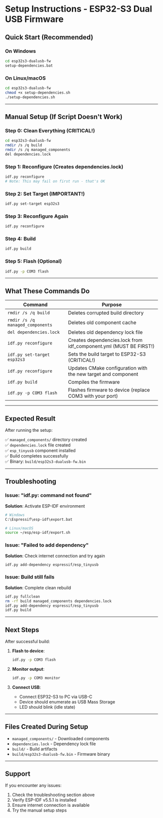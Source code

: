 # Setup Instructions - ESP32-S3 Dual USB Firmware

## Quick Start (Recommended)

### On Windows
```bash
cd esp32s3-dualusb-fw
setup-dependencies.bat
```

### On Linux/macOS
```bash
cd esp32s3-dualusb-fw
chmod +x setup-dependencies.sh
./setup-dependencies.sh
```

---

## Manual Setup (If Script Doesn't Work)

### Step 0: Clean Everything (CRITICAL!)
```bash
cd esp32s3-dualusb-fw
rmdir /s /q build
rmdir /s /q managed_components
del dependencies.lock
```

### Step 1: Reconfigure (Creates dependencies.lock)
```bash
idf.py reconfigure
# Note: This may fail on first run - that's OK
```

### Step 2: Set Target (IMPORTANT!)
```bash
idf.py set-target esp32s3
```

### Step 3: Reconfigure Again
```bash
idf.py reconfigure
```

### Step 4: Build
```bash
idf.py build
```

### Step 5: Flash (Optional)
```bash
idf.py -p COM3 flash
```

---

## What These Commands Do

| Command | Purpose |
|---------|---------|
| `rmdir /s /q build` | Deletes corrupted build directory |
| `rmdir /s /q managed_components` | Deletes old component cache |
| `del dependencies.lock` | Deletes old dependency lock file |
| `idf.py reconfigure` | Creates dependencies.lock from idf_component.yml (MUST BE FIRST!) |
| `idf.py set-target esp32s3` | Sets the build target to ESP32-S3 (CRITICAL!) |
| `idf.py reconfigure` | Updates CMake configuration with the new target and component |
| `idf.py build` | Compiles the firmware |
| `idf.py -p COM3 flash` | Flashes firmware to device (replace COM3 with your port) |

---

## Expected Result

After running the setup:

✅ `managed_components/` directory created  
✅ `dependencies.lock` file created  
✅ `esp_tinyusb` component installed  
✅ Build completes successfully  
✅ Binary: `build/esp32s3-dualusb-fw.bin`  

---

## Troubleshooting

### Issue: "idf.py: command not found"
**Solution**: Activate ESP-IDF environment
```bash
# Windows
C:\Espressif\esp-idf\export.bat

# Linux/macOS
source ~/esp/esp-idf/export.sh
```

### Issue: "Failed to add dependency"
**Solution**: Check internet connection and try again
```bash
idf.py add-dependency espressif/esp_tinyusb
```

### Issue: Build still fails
**Solution**: Complete clean rebuild
```bash
idf.py fullclean
rm -rf build managed_components dependencies.lock
idf.py add-dependency espressif/esp_tinyusb
idf.py build
```

---

## Next Steps

After successful build:

1. **Flash to device**:
   ```bash
   idf.py -p COM3 flash
   ```

2. **Monitor output**:
   ```bash
   idf.py -p COM3 monitor
   ```

3. **Connect USB**:
   - Connect ESP32-S3 to PC via USB-C
   - Device should enumerate as USB Mass Storage
   - LED should blink (idle state)

---

## Files Created During Setup

- `managed_components/` - Downloaded components
- `dependencies.lock` - Dependency lock file
- `build/` - Build artifacts
- `build/esp32s3-dualusb-fw.bin` - Firmware binary

---

## Support

If you encounter any issues:
1. Check the troubleshooting section above
2. Verify ESP-IDF v5.5.1 is installed
3. Ensure internet connection is available
4. Try the manual setup steps

